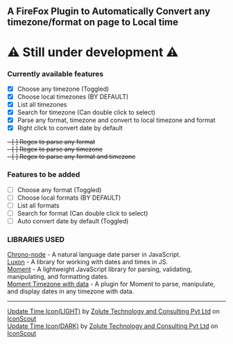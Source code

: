 ## A FireFox Plugin to Automatically Convert any timezone/format on page to Local time

# :warning: Still under development :warning:

### Currently available features

- [x] Choose any timezone (Toggled)
- [x] Choose local timezones (BY DEFAULT)
- [x] List all timezones
- [x] Search for timezone (Can double click to select)
- [x] Parse any format, timezone and convert to local timezone and format
- [x] Right click to convert date by default

<s> 
- [ ] Regex to parse any format <br>
- [ ] Regex to parse any timezone <br>
- [ ] Regex to parse any format and timezone <br>
</s>

### Features to be added

- [ ] Choose any format (Toggled)
- [ ] Choose local formats (BY DEFAULT)
- [ ] List all formats
- [ ] Search for format (Can double click to select)
- [ ] Auto convert date by default (Toggled)

### LIBRARIES USED

[Chrono-node](https://www.npmjs.com/package/chrono-node) - A natural language date parser in JavaScript.<br>
[Luxon](https://moment.github.io/luxon/) - A library for working with dates and times in JS.<br>
[Moment](https://momentjs.com/) - A lightweight JavaScript library for parsing, validating, manipulating, and formatting dates.<br>
[Moment Timezone with data](https://momentjs.com/timezone/) - A plugin for Moment to parse, manipulate, and display dates in any timezone with data.<br>

---

<a href="https://iconscout.com/icons/update-time" target="_blank">Update Time Icon(LIGHT)</a> by <a href="https://iconscout.com/contributors/zolute">Zolute Technology and Consulting Pvt Ltd</a> on <a href="https://iconscout.com">IconScout</a><br>
<a href="https://iconscout.com/icons/update-time" target="_blank">Update Time Icon(DARK)</a> by <a href="https://iconscout.com/contributors/zolute">Zolute Technology and Consulting Pvt Ltd</a> on <a href="https://iconscout.com">IconScout</a>
